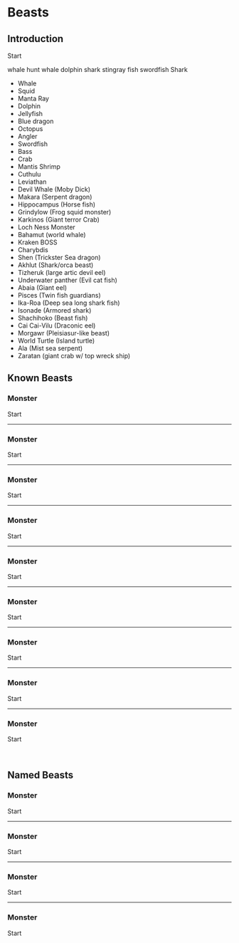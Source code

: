# Beasts

## Introduction

Start

whale
hunt whale
dolphin
shark
stingray
fish
swordfish
Shark
- Whale
- Squid
- Manta Ray 
- Dolphin 
- Jellyfish
- Blue dragon
- Octopus 
- Angler
- Swordfish
- Bass
- Crab
- Mantis Shrimp
- Cuthulu
- Leviathan
- Devil Whale (Moby Dick)
- Makara (Serpent dragon)
- Hippocampus (Horse fish)
- Grindylow (Frog squid monster)
- Karkinos (Giant terror Crab)
- Loch Ness Monster
- Bahamut (world whale)
- Kraken BOSS
- Charybdis
- Shen (Trickster Sea dragon)
- Akhlut (Shark/orca beast)
- Tizheruk (large artic devil eel)
- Underwater panther (Evil cat fish)
- Abaia (Giant eel)
- Pisces (Twin fish guardians)
- Ika-Roa (Deep sea long shark fish)
- Isonade (Armored shark)
- Shachihoko (Beast fish)
- Cai Cai-Vilu (Draconic eel)
- Morgawr (Pleisiasur-like beast)
- World Turtle (Island turtle)
- Ala (Mist sea serpent)
- Zaratan (giant crab w/ top wreck ship)

## Known Beasts

### Monster
Start

---

### Monster
Start

---

### Monster
Start

---

### Monster
Start

---

### Monster
Start

---

### Monster
Start

---

### Monster
Start

---

### Monster
Start

---

### Monster
Start


<br/>


## Named Beasts


### Monster
Start

---

### Monster
Start

---

### Monster
Start

---

### Monster
Start